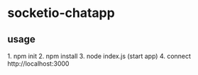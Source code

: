 # socketio-chatapp

<h2>usage</h2>
1. npm init
2. npm install
3. node index.js (start app)
4. connect http://localhost:3000
